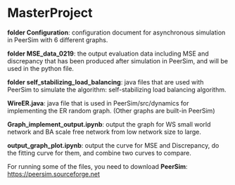 # MasterProject

**folder Configuration**: configuration document for asynchronous simulation in PeerSim with 6 different graphs.  

**folder MSE_data_0219**: the output evaluation data including MSE and discrepancy that has been produced after simulation in PeerSim, and will be used in the python file.  

**folder self_stabilizing_load_balancing**: java files that are used with PeerSim to simulate the algorithm: self-stabilizing load balancing algorithm.  

**WireER.java**: java file that is used in PeerSim/src/dynamics for implementing the ER random graph. (Other graphs are built-in PeerSim)

**Graph_implement_output.ipynb**: output the graph for WS small world network and BA scale free network from low network size to large.  

**output_graph_plot.ipynb**: output the curve for MSE and Discrepancy, do the fitting curve for them, and combine two curves to compare.  
 
For running some of the files, you need to download **PeerSim**:  
https://peersim.sourceforge.net
